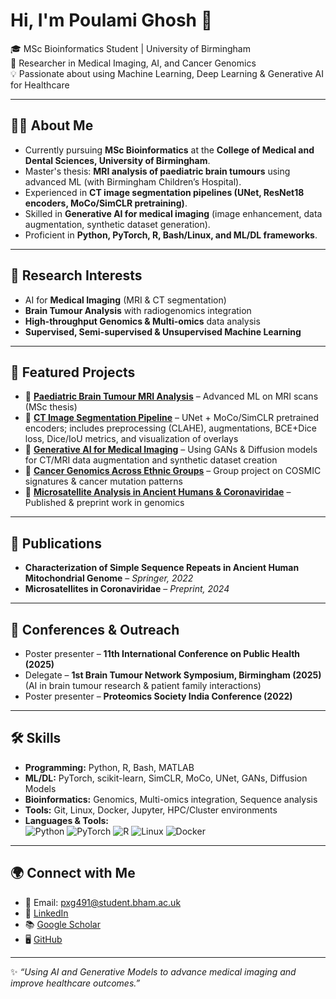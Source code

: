 # Hi, I'm Poulami Ghosh 👋  

🎓 MSc Bioinformatics Student | University of Birmingham  
🔬 Researcher in Medical Imaging, AI, and Cancer Genomics  
💡 Passionate about using Machine Learning, Deep Learning & Generative AI for Healthcare  

---

## 🧑‍💻 About Me  
- Currently pursuing **MSc Bioinformatics** at the **College of Medical and Dental Sciences, University of Birmingham**.  
- Master's thesis: **MRI analysis of paediatric brain tumours** using advanced ML (with Birmingham Children’s Hospital).  
- Experienced in **CT image segmentation pipelines (UNet, ResNet18 encoders, MoCo/SimCLR pretraining)**.  
- Skilled in **Generative AI for medical imaging** (image enhancement, data augmentation, synthetic dataset generation).  
- Proficient in **Python, PyTorch, R, Bash/Linux, and ML/DL frameworks**.  

---

## 🚀 Research Interests  
- AI for **Medical Imaging** (MRI & CT segmentation)  
- **Brain Tumour Analysis** with radiogenomics integration 
- **High-throughput Genomics & Multi-omics** data analysis  
- **Supervised, Semi-supervised & Unsupervised Machine Learning**  

---

## 📂 Featured Projects  
- 🧠 **[Paediatric Brain Tumour MRI Analysis](#)** – Advanced ML on MRI scans (MSc thesis)  
- 🦴 **[CT Image Segmentation Pipeline](#)** – UNet + MoCo/SimCLR pretrained encoders; includes preprocessing (CLAHE), augmentations, BCE+Dice loss, Dice/IoU metrics, and visualization of overlays  
- 🤖 **[Generative AI for Medical Imaging](#)** – Using GANs & Diffusion models for CT/MRI data augmentation and synthetic dataset creation  
- 🧬 **[Cancer Genomics Across Ethnic Groups](#)** – Group project on COSMIC signatures & cancer mutation patterns  
- 🦠 **[Microsatellite Analysis in Ancient Humans & Coronaviridae](#)** – Published & preprint work in genomics  

---

## 📄 Publications  
- **Characterization of Simple Sequence Repeats in Ancient Human Mitochondrial Genome** – *Springer, 2022*  
- **Microsatellites in Coronaviridae** – *Preprint, 2024*  

---

## 🎤 Conferences & Outreach  
- Poster presenter – **11th International Conference on Public Health (2025)**  
- Delegate – **1st Brain Tumour Network Symposium, Birmingham (2025)** (AI in brain tumour research & patient family interactions)  
- Poster presenter – **Proteomics Society India Conference (2022)**  

---

## 🛠️ Skills  
- **Programming:** Python, R, Bash, MATLAB  
- **ML/DL:** PyTorch, scikit-learn, SimCLR, MoCo, UNet, GANs, Diffusion Models  
- **Bioinformatics:** Genomics, Multi-omics integration, Sequence analysis  
- **Tools:** Git, Linux, Docker, Jupyter, HPC/Cluster environments
- **Languages & Tools:**  
![Python](https://img.shields.io/badge/Python-3776AB?style=flat&logo=python&logoColor=white)
![PyTorch](https://img.shields.io/badge/PyTorch-EE4C2C?style=flat&logo=pytorch&logoColor=white)
![R](https://img.shields.io/badge/R-276DC3?style=flat&logo=r&logoColor=white)
![Linux](https://img.shields.io/badge/Linux-FCC624?style=flat&logo=linux&logoColor=black)
![Docker](https://img.shields.io/badge/Docker-2496ED?style=flat&logo=docker&logoColor=white)


---

## 🌍 Connect with Me  
- 📧 Email: [pxg491@student.bham.ac.uk](mailto:pxg491@student.bham.ac.uk)  
- 🔗 [LinkedIn](https://www.linkedin.com/in/poulami-ghosh-879439304)  
- 📚 [Google Scholar](https://scholar.google.com/citations?hl=en&user=8PGRbS0AAAAJ)  
- 🖥️ [GitHub](https://github.com/g-Poulami)  

---
✨ *“Using AI and Generative Models to advance medical imaging and improve healthcare outcomes.”*  
